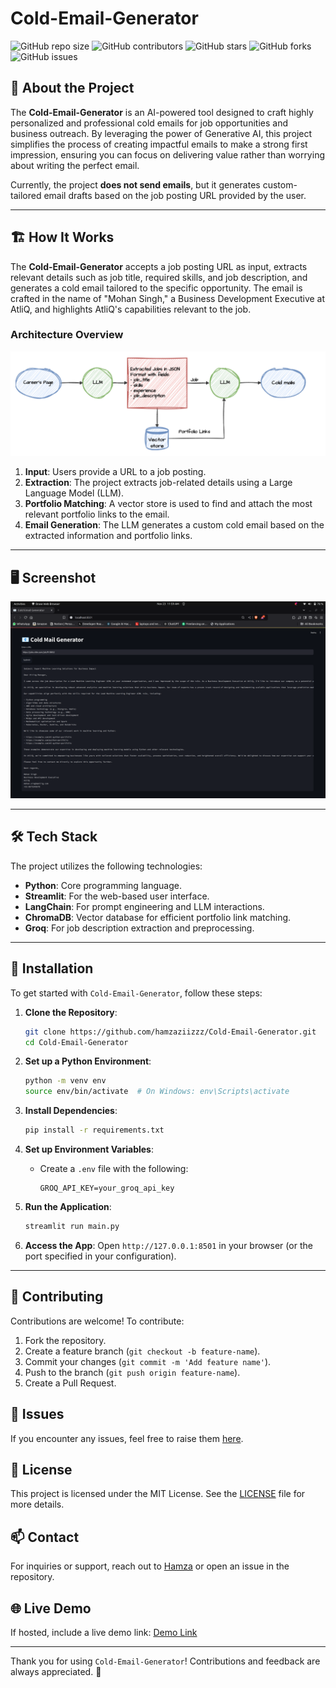 # Cold-Email-Generator

![GitHub repo size](https://img.shields.io/github/repo-size/hamzaziizzz/Cold-Email-Generator)
![GitHub contributors](https://img.shields.io/github/contributors/hamzaziizzz/Cold-Email-Generator)
![GitHub stars](https://img.shields.io/github/stars/hamzaziizzz/Cold-Email-Generator?style=social)
![GitHub forks](https://img.shields.io/github/forks/hamzaziizzz/Cold-Email-Generator?style=social)
![GitHub issues](https://img.shields.io/github/issues/hamzaziizzz/Cold-Email-Generator)

## 🚀 About the Project

The **Cold-Email-Generator** is an AI-powered tool designed to craft highly personalized and professional cold emails for job opportunities and business outreach. By leveraging the power of Generative AI, this project simplifies the process of creating impactful emails to make a strong first impression, ensuring you can focus on delivering value rather than worrying about writing the perfect email.

Currently, the project **does not send emails**, but it generates custom-tailored email drafts based on the job posting URL provided by the user.

---

## 🏗️ How It Works

The **Cold-Email-Generator** accepts a job posting URL as input, extracts relevant details such as job title, required skills, and job description, and generates a cold email tailored to the specific opportunity. The email is crafted in the name of "Mohan Singh," a Business Development Executive at AtliQ, and highlights AtliQ's capabilities relevant to the job.

### Architecture Overview

![Architecture Diagram](assets/architecture.png)

1. **Input**: Users provide a URL to a job posting.
2. **Extraction**: The project extracts job-related details using a Large Language Model (LLM).
3. **Portfolio Matching**: A vector store is used to find and attach the most relevant portfolio links to the email.
4. **Email Generation**: The LLM generates a custom cold email based on the extracted information and portfolio links.

---

## 🖥️ Screenshot

![Screenshot of Application](assets/screenshot.png)

---

## 🛠️ Tech Stack

The project utilizes the following technologies:

- **Python**: Core programming language.
- **Streamlit**: For the web-based user interface.
- **LangChain**: For prompt engineering and LLM interactions.
- **ChromaDB**: Vector database for efficient portfolio link matching.
- **Groq**: For job description extraction and preprocessing.

---

## 🚧 Installation

To get started with `Cold-Email-Generator`, follow these steps:

1. **Clone the Repository**:
    ```bash
    git clone https://github.com/hamzaziizzz/Cold-Email-Generator.git
    cd Cold-Email-Generator
    ```

2. **Set up a Python Environment**:
    ```bash
    python -m venv env
    source env/bin/activate  # On Windows: env\Scripts\activate
    ```

3. **Install Dependencies**:
    ```bash
    pip install -r requirements.txt
    ```

4. **Set up Environment Variables**:
    - Create a `.env` file with the following:
      ```env
      GROQ_API_KEY=your_groq_api_key
      ```

5. **Run the Application**:
    ```bash
    streamlit run main.py
    ```

6. **Access the App**:
   Open `http://127.0.0.1:8501` in your browser (or the port specified in your configuration).

---

## 🤝 Contributing

Contributions are welcome! To contribute:

1. Fork the repository.
2. Create a feature branch (`git checkout -b feature-name`).
3. Commit your changes (`git commit -m 'Add feature name'`).
4. Push to the branch (`git push origin feature-name`).
5. Create a Pull Request.

## 🐛 Issues

If you encounter any issues, feel free to raise them [here](https://github.com/hamzaziizzz/Cold-Email-Generator/issues).

## 📄 License

This project is licensed under the MIT License. See the [LICENSE](LICENSE) file for more details.

## 📫 Contact

For inquiries or support, reach out to [Hamza](https://github.com/hamzaziizzz) or open an issue in the repository.

## 🌐 Live Demo

If hosted, include a live demo link:
[Demo Link](#)

---

Thank you for using `Cold-Email-Generator`! Contributions and feedback are always appreciated. 🚀
